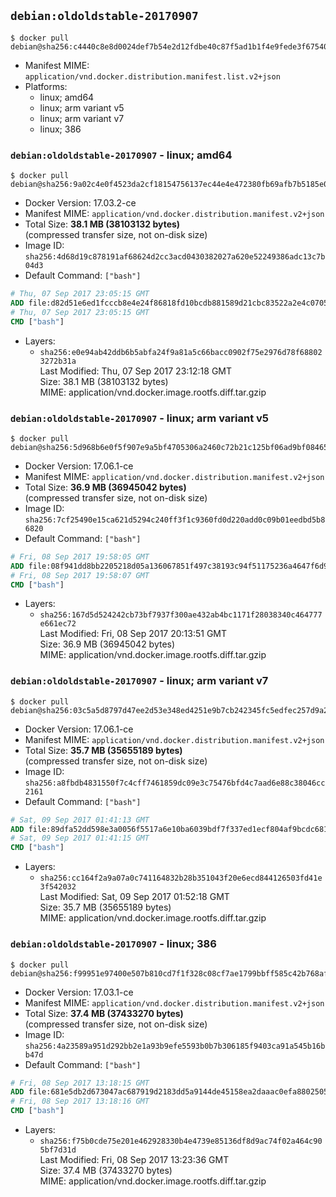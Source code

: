 ## `debian:oldoldstable-20170907`

```console
$ docker pull debian@sha256:c4440c8e8d0024def7b54e2d12fdbe40c87f5ad1b1f4e9fede3f675405935b58
```

-	Manifest MIME: `application/vnd.docker.distribution.manifest.list.v2+json`
-	Platforms:
	-	linux; amd64
	-	linux; arm variant v5
	-	linux; arm variant v7
	-	linux; 386

### `debian:oldoldstable-20170907` - linux; amd64

```console
$ docker pull debian@sha256:9a02c4e0f4523da2cf18154756137ec44e4e472380fb69afb7b5185e0ad99243
```

-	Docker Version: 17.03.2-ce
-	Manifest MIME: `application/vnd.docker.distribution.manifest.v2+json`
-	Total Size: **38.1 MB (38103132 bytes)**  
	(compressed transfer size, not on-disk size)
-	Image ID: `sha256:4d68d19c878191af68624d2cc3acd0430382027a620e52249386adc13c7b04d3`
-	Default Command: `["bash"]`

```dockerfile
# Thu, 07 Sep 2017 23:05:15 GMT
ADD file:d82d51e6ed1fcccb8e4e24f86818fd10bcdb881589d21cbc83522a2e4c0705fd in / 
# Thu, 07 Sep 2017 23:05:15 GMT
CMD ["bash"]
```

-	Layers:
	-	`sha256:e0e94ab42ddb6b5abfa24f9a81a5c66bacc0902f75e2976d78f688023272b31a`  
		Last Modified: Thu, 07 Sep 2017 23:12:18 GMT  
		Size: 38.1 MB (38103132 bytes)  
		MIME: application/vnd.docker.image.rootfs.diff.tar.gzip

### `debian:oldoldstable-20170907` - linux; arm variant v5

```console
$ docker pull debian@sha256:5d968b6e0f5f907e9a5bf4705306a2460c72b21c125bf06ad9bf08465cbb57bf
```

-	Docker Version: 17.06.1-ce
-	Manifest MIME: `application/vnd.docker.distribution.manifest.v2+json`
-	Total Size: **36.9 MB (36945042 bytes)**  
	(compressed transfer size, not on-disk size)
-	Image ID: `sha256:7cf25490e15ca621d5294c240ff3f1c9360fd0d220add0c09b01eedbd5b86820`
-	Default Command: `["bash"]`

```dockerfile
# Fri, 08 Sep 2017 19:58:05 GMT
ADD file:08f941dd8bb2205218d05a136067851f497c38193c94f51175236a4647f6d9af in / 
# Fri, 08 Sep 2017 19:58:07 GMT
CMD ["bash"]
```

-	Layers:
	-	`sha256:167d5d524242cb73bf7937f300ae432ab4bc1171f28038340c464777e661ec72`  
		Last Modified: Fri, 08 Sep 2017 20:13:51 GMT  
		Size: 36.9 MB (36945042 bytes)  
		MIME: application/vnd.docker.image.rootfs.diff.tar.gzip

### `debian:oldoldstable-20170907` - linux; arm variant v7

```console
$ docker pull debian@sha256:03c5a5d8797d47ee2d53e348ed4251e9b7cb242345fc5edfec257d9a229edd0a
```

-	Docker Version: 17.06.1-ce
-	Manifest MIME: `application/vnd.docker.distribution.manifest.v2+json`
-	Total Size: **35.7 MB (35655189 bytes)**  
	(compressed transfer size, not on-disk size)
-	Image ID: `sha256:a8fbdb4831550f7c4cff7461859dc09e3c75476bfd4c7aad6e88c38046cc2161`
-	Default Command: `["bash"]`

```dockerfile
# Sat, 09 Sep 2017 01:41:13 GMT
ADD file:89dfa52dd598e3a0056f5517a6e10ba6039bdf7f337ed1ecf804af9bcdc681e3 in / 
# Sat, 09 Sep 2017 01:41:15 GMT
CMD ["bash"]
```

-	Layers:
	-	`sha256:cc164f2a9a07a0c741164832b28b351043f20e6ecd844126503fd41e3f542032`  
		Last Modified: Sat, 09 Sep 2017 01:52:18 GMT  
		Size: 35.7 MB (35655189 bytes)  
		MIME: application/vnd.docker.image.rootfs.diff.tar.gzip

### `debian:oldoldstable-20170907` - linux; 386

```console
$ docker pull debian@sha256:f99951e97400e507b810cd7f1f328c08cf7ae1799bbff585c42b768af1c031e3
```

-	Docker Version: 17.03.1-ce
-	Manifest MIME: `application/vnd.docker.distribution.manifest.v2+json`
-	Total Size: **37.4 MB (37433270 bytes)**  
	(compressed transfer size, not on-disk size)
-	Image ID: `sha256:4a23589a951d292bb2e1a93b9efe5593b0b7b306185f9403ca91a545b16bb47d`
-	Default Command: `["bash"]`

```dockerfile
# Fri, 08 Sep 2017 13:18:15 GMT
ADD file:681e5db2d673047ac687919d2183dd5a9144de45158ea2daaac0efa8802505d0 in / 
# Fri, 08 Sep 2017 13:18:16 GMT
CMD ["bash"]
```

-	Layers:
	-	`sha256:f75b0cde75e201e462928330b4e4739e85136df8d9ac74f02a464c905bf7d31d`  
		Last Modified: Fri, 08 Sep 2017 13:23:36 GMT  
		Size: 37.4 MB (37433270 bytes)  
		MIME: application/vnd.docker.image.rootfs.diff.tar.gzip
